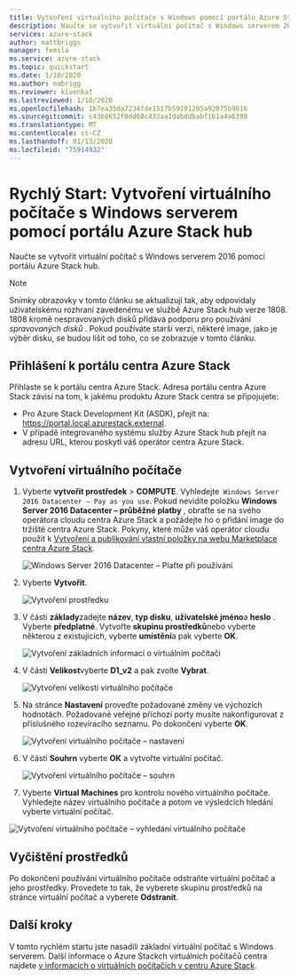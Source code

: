 ```yaml
---
title: Vytvoření virtuálního počítače s Windows pomocí portálu Azure Stack hub | Microsoft Docs
description: Naučte se vytvořit virtuální počítač s Windows serverem 2016 pomocí portálu Azure Stack hub.
services: azure-stack
author: mattbriggs
manager: femila
ms.service: azure-stack
ms.topic: quickstart
ms.date: 1/10/2020
ms.author: mabrigg
ms.reviewer: kivenkat
ms.lastreviewed: 1/10/2020
ms.openlocfilehash: 1b7ea35da7234fde1517b59101205a92075b9016
ms.sourcegitcommit: c4368652f0dd68c432aa1dabddbabf161a4a6399
ms.translationtype: MT
ms.contentlocale: cs-CZ
ms.lasthandoff: 01/13/2020
ms.locfileid: "75914932"
---
```

# <a name="quickstart-create-a-windows-server-vm-with-the-azure-stack-hub-portal"></a>Rychlý Start: Vytvoření virtuálního počítače s Windows serverem pomocí portálu Azure Stack hub

Naučte se vytvořit virtuální počítač s Windows serverem 2016 pomocí portálu Azure Stack hub.

> [!NOTE]  
> Snímky obrazovky v tomto článku se aktualizují tak, aby odpovídaly uživatelskému rozhraní zavedenému ve službě Azure Stack hub verze 1808. 1808 kromě nespravovaných disků přidává podporu pro používání *spravovaných disků* . Pokud používáte starší verzi, některé image, jako je výběr disku, se budou lišit od toho, co se zobrazuje v tomto článku.  


## <a name="sign-in-to-the-azure-stack-hub-portal"></a>Přihlášení k portálu centra Azure Stack

Přihlaste se k portálu centra Azure Stack. Adresa portálu centra Azure Stack závisí na tom, k jakému produktu Azure Stack centra se připojujete:

* Pro Azure Stack Development Kit (ASDK), přejít na: https://portal.local.azurestack.external.
* V případě integrovaného systému služby Azure Stack hub přejít na adresu URL, kterou poskytl váš operátor centra Azure Stack.

## <a name="create-a-vm"></a>Vytvoření virtuálního počítače

1. Vyberte **vytvořit prostředek** > **COMPUTE**. Vyhledejte` Windows Server 2016 Datacenter – Pay as you use`.
    Pokud nevidíte položku **Windows Server 2016 Datacenter – průběžné platby** , obraťte se na svého operátora cloudu centra Azure Stack a požádejte ho o přidání image do tržiště centra Azure Stack. Pokyny, které může váš operátor cloudu použít k [Vytvoření a publikování vlastní položky na webu Marketplace centra Azure Stack](../operator/azure-stack-create-and-publish-marketplace-item.md).

    ![Windows Server 2016 Datacenter – Plaťte při používání](./media/azure-stack-quick-windows-portal/image1.png)

1. Vyberte **Vytvořit**.

    ![Vytvoření prostředku](./media/azure-stack-quick-windows-portal/image2.png)

1. V části **základy**zadejte **název**, **typ disku**, **uživatelské jméno**a **heslo** . Vyberte **předplatné**. Vytvořte **skupinu prostředků**nebo vyberte některou z existujících, vyberte **umístění**a pak vyberte **OK**.

    ![Vytvoření základních informací o virtuálním počítači](./media/azure-stack-quick-windows-portal/image3.png)

1. V části **Velikost**vyberte **D1_v2** a pak zvolte **Vybrat**.

    ![Vytvoření velikosti virtuálního počítače](./media/azure-stack-quick-windows-portal/image4.png)

1. Na stránce **Nastavení** proveďte požadované změny ve výchozích hodnotách. Požadované veřejné příchozí porty musíte nakonfigurovat z příslušného rozevíracího seznamu. Po dokončení vyberte **OK**.

    ![Vytvoření virtuálního počítače – nastavení](./media/azure-stack-quick-windows-portal/image5.png)

1. V části **Souhrn** vyberte **OK** a vytvořte virtuální počítač.

    ![Vytvoření virtuálního počítače – souhrn](./media/azure-stack-quick-windows-portal/image6.png)

1. Vyberte **Virtual Machines** pro kontrolu nového virtuálního počítače. Vyhledejte název virtuálního počítače a potom ve výsledcích hledání vyberte virtuální počítač.

![Vytvoření virtuálního počítače – vyhledání virtuálního počítače](./media/azure-stack-quick-windows-portal/image7.png)

## <a name="clean-up-resources"></a>Vyčištění prostředků

Po dokončení používání virtuálního počítače odstraňte virtuální počítač a jeho prostředky. Provedete to tak, že vyberete skupinu prostředků na stránce virtuální počítač a vyberete **Odstranit**.

## <a name="next-steps"></a>Další kroky

V tomto rychlém startu jste nasadili základní virtuální počítač s Windows serverem. Další informace o Azure Stackch virtuálních počítačů centra najdete [v informacích o virtuálních počítačích v centru Azure Stack](azure-stack-vm-considerations.md).
